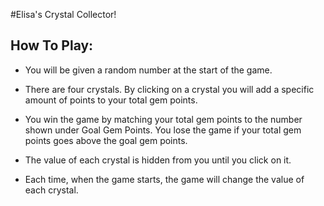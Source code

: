 #Elisa's Crystal Collector!

## How To Play:

* You will be given a random number at the start of the game.

* There are four crystals. By clicking on a crystal you will add a specific amount of points to your total gem points.

* You win the game by matching your total gem points to the number shown under Goal Gem Points. You lose the game if your total gem points goes above the goal gem points.

* The value of each crystal is hidden from you until you click on it.

* Each time, when the game starts, the game will change the value of each crystal.